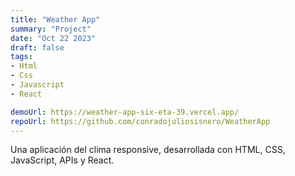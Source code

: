 ```yaml
---
title: "Weather App"
summary: "Project"
date: "Oct 22 2023"
draft: false
tags:
- Html
- Css
- Javascript
- React

demoUrl: https://weather-app-six-eta-39.vercel.app/
repoUrl: https://github.com/conradojuliosisnero/WeatherApp
---
```


Una aplicación del clima responsive, desarrollada con HTML, CSS, JavaScript, APIs y React.